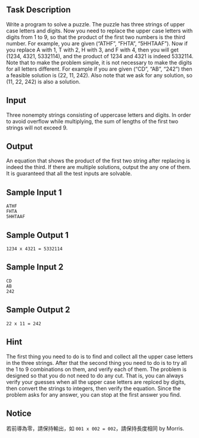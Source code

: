 ## Task Description ##

Write a program to solve a puzzle. The puzzle has three strings of upper case letters and digits. Now you need to replace the upper case letters with digits from 1 to 9, so that the product of the first two numbers is the third number. For example, you are given (“ATHF”, “FHTA”, “5HHTAAF”). Now if you replace A with 1, T with 2, H with 3, and F with 4, then you will get (1234, 4321, 5332114), and the product of 1234 and 4321 is indeed 5332114. Note that to make the problem simple, it is not necessary to make the digits for all letters different. For example if you are given (“CD”, “AB”, “242”) then a feasible solution is (22, 11, 242). Also note that we ask for any solution, so (11, 22, 242) is also a solution.

## Input ##

Three nonempty strings consisting of uppercase letters and digits. In order to avoid overflow while multiplying, the sum of lengths of the first two strings will not exceed 9.

## Output ##

An equation that shows the product of the first two string after replacing is indeed the third. If there are multiple solutions, output the any one of them. It is guaranteed that all the test inputs are solvable.

## Sample Input 1 ##
```
ATHF
FHTA
5HHTAAF
```

## Sample Output 1 ##
```
1234 x 4321 = 5332114
```

## Sample Input 2 ##
```
CD
AB
242
```

## Sample Output 2 ##
```
22 x 11 = 242
```

## Hint ##

The first thing you need to do is to find and collect all the upper case letters in the three strings. After that the second thing you need to do is to try all the 1 to 9 combinations on them, and verify each of them. The problem is designed so that you do not need to do any cut. That is, you can always verify your guesses when all the upper case letters are replced by digits, then convert the strings to integers, then verify the equation. Since the problem asks for any answer, you can stop at the first answer you find.

## Notice ##

若前導為零，請保持輸出，如 `001 x 002 = 002`，請保持長度相同 by Morris.
